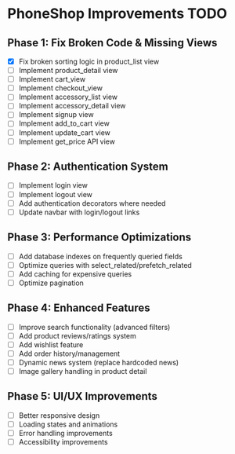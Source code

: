 # PhoneShop Improvements TODO

## Phase 1: Fix Broken Code & Missing Views
- [x] Fix broken sorting logic in product_list view
- [ ] Implement product_detail view
- [ ] Implement cart_view
- [ ] Implement checkout_view
- [ ] Implement accessory_list view
- [ ] Implement accessory_detail view
- [ ] Implement signup view
- [ ] Implement add_to_cart view
- [ ] Implement update_cart view
- [ ] Implement get_price API view

## Phase 2: Authentication System
- [ ] Implement login view
- [ ] Implement logout view
- [ ] Add authentication decorators where needed
- [ ] Update navbar with login/logout links

## Phase 3: Performance Optimizations
- [ ] Add database indexes on frequently queried fields
- [ ] Optimize queries with select_related/prefetch_related
- [ ] Add caching for expensive queries
- [ ] Optimize pagination

## Phase 4: Enhanced Features
- [ ] Improve search functionality (advanced filters)
- [ ] Add product reviews/ratings system
- [ ] Add wishlist feature
- [ ] Add order history/management
- [ ] Dynamic news system (replace hardcoded news)
- [ ] Image gallery handling in product detail

## Phase 5: UI/UX Improvements
- [ ] Better responsive design
- [ ] Loading states and animations
- [ ] Error handling improvements
- [ ] Accessibility improvements
